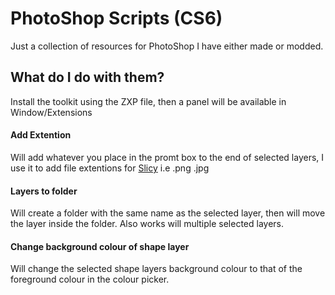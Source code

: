 # PhotoShop Scripts (CS6)

Just a collection of resources for PhotoShop I have either made or modded.

## What do I do with them?

Install the toolkit using the ZXP file, then a panel will be available in Window/Extensions

#### Add Extention

Will add whatever you place in the promt box to the end of selected layers, I use it to add file extentions for [Slicy](http://macrabbit.com/slicy) i.e .png .jpg


#### Layers to folder

Will create a folder with the same name as the selected layer, then will move the layer inside the folder. Also works will multiple selected layers.


#### Change background colour of shape layer

Will change the selected shape layers background colour to that of the foreground colour in the colour picker.



